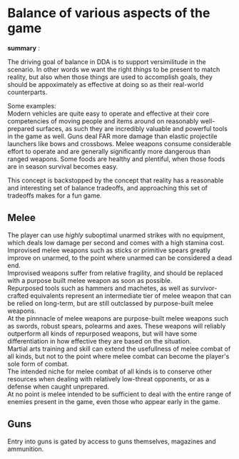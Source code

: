 # Balance of various aspects of the game

**summary** :

The driving goal of balance in DDA is to support versimilitude in the scenario.  In other words we want the right *things* to be present to match reality, but also when those things are used to accomplish goals, they should be appoximately as effective at doing so as their real-world counterparts.

Some examples:  
Modern vehicles are quite easy to operate and effective at their core competencies of moving people and items around on reasonably well-prepared surfaces, as such they are incredibly valuable and powerful tools in the game as well.
Guns deal FAR more damage than elastic projectile launchers like bows and crossbows.
Melee weapons consume considerable effort to operate and are generally significantly more dangerous than ranged weapons.
Some foods are healthy and plentiful, when those foods are in season survival becomes easy.

This concept is backstopped by the concept that reality has a reasonable and interesting set of balance tradeoffs, and approaching this set of tradeoffs makes for a fun game.

## Melee
The player can use *highly* suboptimal unarmed strikes with no equipment, which deals low damage per second and comes with a high stamina cost.  
Improvised melee weapons such as sticks or primitive spears greatly improve on unarmed, to the point where unarmed can be considered a dead end.  
Improvised weapons suffer from relative fragility, and should be replaced with a purpose built melee weapon as soon as possible.  
Repurposed tools such as hammers and machetes, as well as survivor-crafted equivalents represent an intermediate tier of melee weapon that can be relied on long-term, but are still outclassed by purpose-built melee weapons.  
At the pinnnacle of melee weapons are purpose-built melee weapons such as swords, robust spears, polearms and axes.  These weapons will reliably outperform all kinds of repurposed weapons, but will have some differentiation in how effective they are based on the situation.  
Martial arts training and skill can extend the usefullness of melee combat of all kinds, but not to the point where melee combat can become the player's sole form of combat.  
The intended niche for melee combat of all kinds is to conserve other resources when dealing with relatively low-threat opponents, or as a defense when caught unprepared.  
At no point is melee intended to be sufficient to deal with the entire range of enemies present in the game, even those who appear early in the game.

## Guns
Entry into guns is gated by access to guns themselves, magazines and ammunition.
